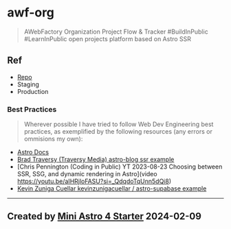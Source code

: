# awf-org

> AWebFactory Organization Project Flow & Tracker #BuildInPublic #LearnInPublic open projects platform based on Astro SSR

## Ref

- [Repo](https://github.com/awebfactory/awf-org)
- Staging
- Production

### Best Practices

> Wherever possible I have tried to follow Web Dev Engineering best practices, as exemplified by the following resources (any errors or ommisions my own):

- [Astro Docs](https://docs.astro.build/en/getting-started/)
- [Brad Traversy (Traversy Media) astro-blog ssr example](https://github.com/bradtraversy/astro-blog)
- [Chris Pennington (Coding in Public) YT 2023-08-23 Choosing between SSR, SSG, and dynamic rendering in Astro](video https://youtu.be/aIHRjloFASU?si=_QdqdoTqUnn5dQi8)
- [Kevin Zuniga Cuellar kevinzunigacuellar / astro-supabase example](https://github.com/kevinzunigacuellar/astro-supabase)

--- 

## Created by [Mini Astro 4 Starter](https://github.com/victorkane/mini-astro-4-starter) 2024-02-09